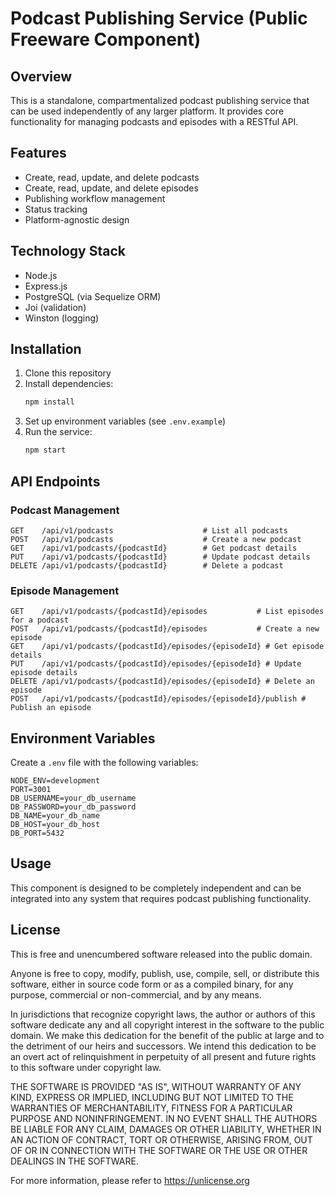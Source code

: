# Podcast Publishing Service (Public Freeware Component)

## Overview
This is a standalone, compartmentalized podcast publishing service that can be used independently of any larger platform. It provides core functionality for managing podcasts and episodes with a RESTful API.

## Features
- Create, read, update, and delete podcasts
- Create, read, update, and delete episodes
- Publishing workflow management
- Status tracking
- Platform-agnostic design

## Technology Stack
- Node.js
- Express.js
- PostgreSQL (via Sequelize ORM)
- Joi (validation)
- Winston (logging)

## Installation

1. Clone this repository
2. Install dependencies:
   ```bash
   npm install
   ```
3. Set up environment variables (see `.env.example`)
4. Run the service:
   ```bash
   npm start
   ```

## API Endpoints

### Podcast Management
```
GET    /api/v1/podcasts                    # List all podcasts
POST   /api/v1/podcasts                    # Create a new podcast
GET    /api/v1/podcasts/{podcastId}        # Get podcast details
PUT    /api/v1/podcasts/{podcastId}        # Update podcast details
DELETE /api/v1/podcasts/{podcastId}        # Delete a podcast
```

### Episode Management
```
GET    /api/v1/podcasts/{podcastId}/episodes           # List episodes for a podcast
POST   /api/v1/podcasts/{podcastId}/episodes           # Create a new episode
GET    /api/v1/podcasts/{podcastId}/episodes/{episodeId} # Get episode details
PUT    /api/v1/podcasts/{podcastId}/episodes/{episodeId} # Update episode details
DELETE /api/v1/podcasts/{podcastId}/episodes/{episodeId} # Delete an episode
POST   /api/v1/podcasts/{podcastId}/episodes/{episodeId}/publish # Publish an episode
```

## Environment Variables
Create a `.env` file with the following variables:
```
NODE_ENV=development
PORT=3001
DB_USERNAME=your_db_username
DB_PASSWORD=your_db_password
DB_NAME=your_db_name
DB_HOST=your_db_host
DB_PORT=5432
```

## Usage
This component is designed to be completely independent and can be integrated into any system that requires podcast publishing functionality.

## License
This is free and unencumbered software released into the public domain.

Anyone is free to copy, modify, publish, use, compile, sell, or
distribute this software, either in source code form or as a compiled
binary, for any purpose, commercial or non-commercial, and by any
means.

In jurisdictions that recognize copyright laws, the author or authors
of this software dedicate any and all copyright interest in the
software to the public domain. We make this dedication for the benefit
of the public at large and to the detriment of our heirs and
successors. We intend this dedication to be an overt act of
relinquishment in perpetuity of all present and future rights to this
software under copyright law.

THE SOFTWARE IS PROVIDED "AS IS", WITHOUT WARRANTY OF ANY KIND,
EXPRESS OR IMPLIED, INCLUDING BUT NOT LIMITED TO THE WARRANTIES OF
MERCHANTABILITY, FITNESS FOR A PARTICULAR PURPOSE AND NONINFRINGEMENT.
IN NO EVENT SHALL THE AUTHORS BE LIABLE FOR ANY CLAIM, DAMAGES OR
OTHER LIABILITY, WHETHER IN AN ACTION OF CONTRACT, TORT OR OTHERWISE,
ARISING FROM, OUT OF OR IN CONNECTION WITH THE SOFTWARE OR THE USE OR
OTHER DEALINGS IN THE SOFTWARE.

For more information, please refer to <https://unlicense.org>